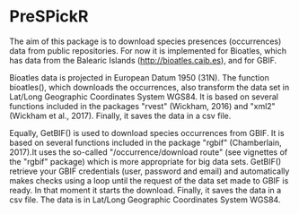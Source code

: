 # PreSPickR

The aim of this package is to download species presences (occurrences) data from public repositories. For now it is implemented for Bioatles, which has data from the Balearic Islands (http://bioatles.caib.es), and for GBIF.

Bioatles data is projected in European Datum 1950 (31N). The function bioatles(), which downloads the occurrences, also transform the data set in Lat/Long Geographic Coordinates System WGS84. It is based on several functions included in the packages "rvest" (Wickham, 2016) and "xml2" (Wickham et al., 2017). Finally, it saves the data in a csv file.

Equally, GetBIF() is used to download species occurrences from GBIF. It is based on several functions included in the package "rgbif" (Chamberlain, 2017).It uses the so-called "/occurrence/download route" (see vignettes of the "rgbif" package) which is more appropriate for big data sets.
GetBIF() retrieve your GBIF credentials (user, password and email) and automatically makes checks using a loop until the request of the data set made to GBIF is ready. In that moment it starts the download. Finally, it saves the data in a csv file. The data is in Lat/Long Geographic Coordinates System WGS84.


